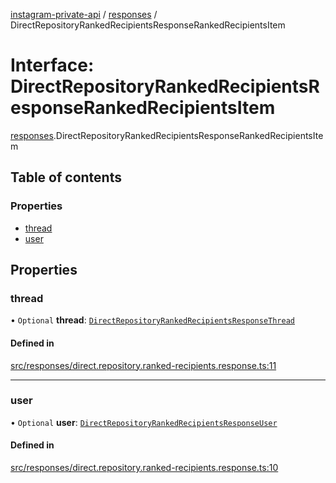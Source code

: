 [instagram-private-api](../../README.md) / [responses](../../modules/responses.md) / DirectRepositoryRankedRecipientsResponseRankedRecipientsItem

# Interface: DirectRepositoryRankedRecipientsResponseRankedRecipientsItem

[responses](../../modules/responses.md).DirectRepositoryRankedRecipientsResponseRankedRecipientsItem

## Table of contents

### Properties

- [thread](DirectRepositoryRankedRecipientsResponseRankedRecipientsItem.md#thread)
- [user](DirectRepositoryRankedRecipientsResponseRankedRecipientsItem.md#user)

## Properties

### thread

• `Optional` **thread**: [`DirectRepositoryRankedRecipientsResponseThread`](DirectRepositoryRankedRecipientsResponseThread.md)

#### Defined in

[src/responses/direct.repository.ranked-recipients.response.ts:11](https://github.com/Nerixyz/instagram-private-api/blob/4971f34/src/responses/direct.repository.ranked-recipients.response.ts#L11)

___

### user

• `Optional` **user**: [`DirectRepositoryRankedRecipientsResponseUser`](DirectRepositoryRankedRecipientsResponseUser.md)

#### Defined in

[src/responses/direct.repository.ranked-recipients.response.ts:10](https://github.com/Nerixyz/instagram-private-api/blob/4971f34/src/responses/direct.repository.ranked-recipients.response.ts#L10)
